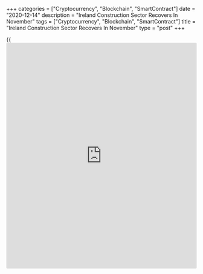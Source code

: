 +++
categories = ["Cryptocurrency", "Blockchain", "SmartContract"]
date = "2020-12-14"
description = "Ireland Construction Sector Recovers In November"
tags = ["Cryptocurrency", "Blockchain", "SmartContract"]
title = "Ireland Construction Sector Recovers In November"
type = "post"
+++

{{<iframe id="large-banner" src="https://www.bounty.group/#slide=18.0" width="100%" height="600" scrolling="no" style="border: 0px solid rgb(216, 221, 230); border-radius: 3px;">}}

Ireland's construction sector grew for the first time in four months
driven by robust new orders, survey data from IHS Markit showed Monday.

The Ulster Bank Construction Purchasing Managers' Index rose to 53.5 in
November from 48.6 in October.

The score signaled that the sector grew the most since August 2019. A
score above 50 indicates expansion in the sector.

The survey showed that the increase in overall activity was centered on
housing work. Residential activity grew for the second straight month.
Meanwhile, commercial activity was unchanged and civil engineering work
contracted in November.

New orders expanded at the biggest rate since April 2019 and sentiment
regarding the 12-month outlook for activity the strongest since before
the Covid-19 outbreak in March.

Further, staffing levels increased for the second consecutive month and
at the fastest pace in ten months.

Input prices continued to rise at a faster pace than the series average.
Higher prices for raw materials such as steel and timber were reported,
with some firms highlighting increases in costs related to importing
items.

For comments and feedback [contact](https://www.playgroundfx.com/contact/): editorial@rtt[news](https://www.letsplayfx.com/blog/forex-news-website/).com

[Economic News][1]

 **What parts of the world are seeing the best (and worst) economic
performances lately? Click[here][2] to check out our [Econ Scorecard][2]
and find out! See up-to-the-moment [ranking](https://www.playgroundfx.com/blog/crypto-exchange-ranking/)s for the best and worst
performers in [GDP][3], [unemployment rate][4], [inflation][5] and much
more.**

   1. www.rtt[news](https://www.letsplayfx.com/blog/forex-news-website/).com/Content/EconomicNews.aspx
   2. www.rtt[news](https://www.letsplayfx.com/blog/forex-news-website/).com/economic-scorecard/world-rank/industrial-production/highest-performance.aspx
   3. www.rtt[news](https://www.letsplayfx.com/blog/forex-news-website/).com/economic-scorecard/world-rank/GDP/highest-performance.aspx
   4. www.rtt[news](https://www.letsplayfx.com/blog/forex-news-website/).com/economic-scorecard/world-rank/unemployment-rate/lowest-performance.aspx
   5. www.rtt[news](https://www.letsplayfx.com/blog/forex-news-website/).com/economic-scorecard/world-rank/CPI/highest-performance.aspx
